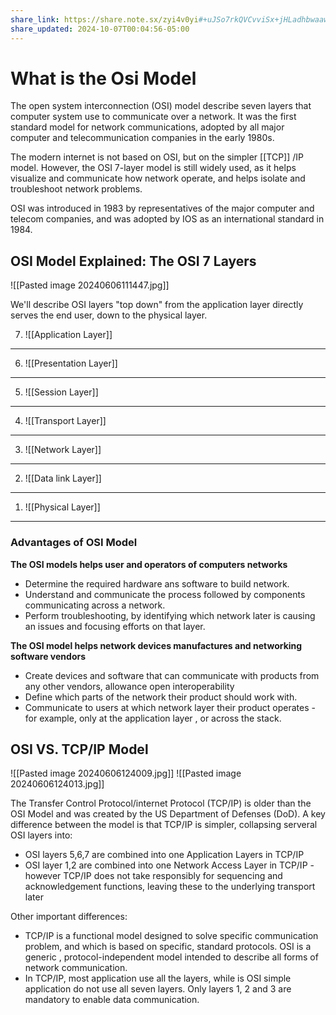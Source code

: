 ```yaml
---
share_link: https://share.note.sx/zyi4v0yi#+uJSo7rkQVCvviSx+jHLadhbwaaw/VPPC1uZAph20eA
share_updated: 2024-10-07T00:04:56-05:00
---
```





# What is the Osi Model 

The open system interconnection (OSI) model describe seven layers that computer system use to communicate over a network. It was the first standard model for network communications, adopted by all major computer and telecommunication companies in the early 1980s.


The modern internet is not based on OSI, but on the simpler [[TCP]] /IP model. However, the OSI 7-layer model is still widely used, as it helps visualize and communicate how network operate, and helps isolate and troubleshoot network problems.


OSI was introduced in 1983 by representatives of the major computer and telecom companies, and was adopted by IOS as an international standard in 1984.



## OSI Model Explained: The OSI 7 Layers

![[Pasted image 20240606111447.jpg]]

We'll describe OSI layers "top down" from the application layer directly serves the end user, down to the physical layer.


7.  ![[Application Layer]]
***

6.  ![[Presentation Layer]]
***



5.  ![[Session Layer]]
***


4. ![[Transport Layer]]

***


3.  ![[Network Layer]] 

***


2.  ![[Data link Layer]]
***


1.  ![[Physical Layer]]

***


### Advantages of OSI Model

**The OSI models helps user and operators of computers networks**


- Determine the required hardware ans software to build network.
- Understand and communicate the process followed by components communicating across a network.
- Perform troubleshooting, by identifying which network later is causing an issues and focusing efforts on that layer.


**The OSI model helps network devices manufactures and networking software vendors**


- Create devices and software that can communicate with products from any other vendors, allowance open interoperability 
- Define which parts of the network their product should work with.
- Communicate to users at which network layer their product operates - for example, only at the application layer , or across the stack.


## OSI VS. TCP/IP Model

![[Pasted image 20240606124009.jpg]] ![[Pasted image 20240606124013.jpg]]

The Transfer Control Protocol/internet Protocol (TCP/IP) is older than the OSI Model and was created by the US Department of Defenses (DoD). A key difference between the model is that TCP/IP is simpler, collapsing serveral OSI layers into:


- OSI layers 5,6,7 are combined into one Application Layers in TCP/IP
- OSI layer 1,2 are combined into one Network Access Layer in TCP/IP -however TCP/IP does not take responsibly for sequencing and acknowledgement functions, leaving these to the underlying transport later


Other important differences:


- TCP/IP is a functional model designed to solve specific communication problem, and which is based on specific, standard protocols. OSI is a generic , protocol-independent model intended to describe all forms of network communication.
- In TCP/IP, most application use all the layers, while is OSI simple application do not use all seven layers. Only layers 1, 2 and 3 are mandatory to enable data communication.